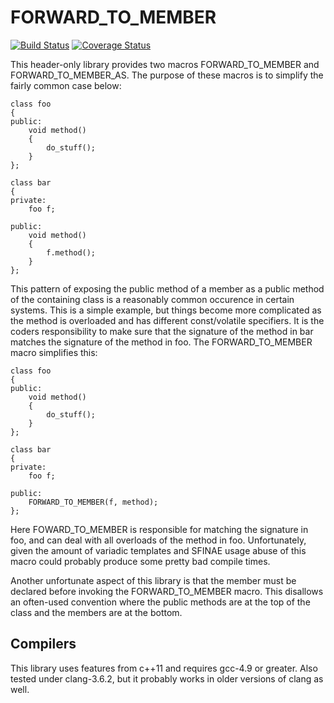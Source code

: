 FORWARD_TO_MEMBER
=================
[![Build Status](https://travis-ci.org/jonesinator/forward-to-member.svg)](https://travis-ci.org/jonesinator/forward-to-member) [![Coverage Status](https://coveralls.io/repos/jonesinator/forward-to-member/badge.svg?branch=master&service=github)](https://coveralls.io/github/jonesinator/forward-to-member?branch=master)

This header-only library provides two macros FORWARD_TO_MEMBER and
FORWARD_TO_MEMBER_AS. The purpose of these macros is to simplify the fairly
common case below:

    class foo
    {
    public:
        void method()
        {
            do_stuff();
        }
    };
    
    class bar
    {
    private:
        foo f;
    
    public:
        void method()
        {
            f.method();
        }
    };

This pattern of exposing the public method of a member as a public method of
the containing class is a reasonably common occurence in certain systems. This
is a simple example, but things become more complicated as the method is
overloaded and has different const/volatile specifiers. It is the coders
responsibility to make sure that the signature of the method in bar matches the
signature of the method in foo. The FORWARD_TO_MEMBER macro simplifies this:

    class foo
    {
    public:
        void method()
        {
            do_stuff();
        }
    };
    
    class bar
    {
    private:
        foo f;
    
    public:
        FORWARD_TO_MEMBER(f, method);
    };

Here FOWARD_TO_MEMBER is responsible for matching the signature in foo, and can
deal with all overloads of the method in foo. Unfortunately, given the amount
of variadic templates and SFINAE usage abuse of this macro could probably
produce some pretty bad compile times.

Another unfortunate aspect of this library is that the member must be declared
before invoking the FORWARD_TO_MEMBER macro. This disallows an often-used
convention where the public methods are at the top of the class and the members
are at the bottom.

Compilers
---------
This library uses features from c++11 and requires gcc-4.9 or greater. Also
tested under clang-3.6.2, but it probably works in older versions of clang as
well.

